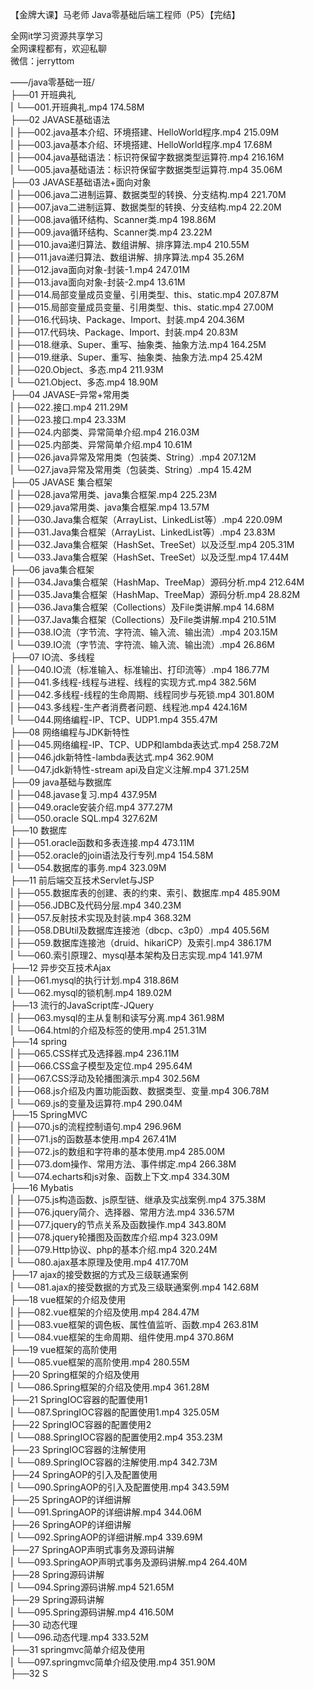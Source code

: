 【金牌大课】马老师 Java零基础后端工程师（P5）【完结】

全网it学习资源共享学习<br>全网课程都有，欢迎私聊<br>微信：jerryttom<br>

<img decoding="async" class="alignnone size-medium wp-image-10794" src="http://xuancheng9.oss-cn-guangzhou.aliyuncs.com/wp-content/uploads/2023/03/20230601005837267.webp?x-oss-process=image/auto-orient,1/quality,q_90/format,webp" alt="">——/java零基础一班/<br> ├──01 开班典礼<br> | └──001.开班典礼.mp4 174.58M<br> ├──02 JAVASE基础语法<br> | ├──002.java基本介绍、环境搭建、HelloWorld程序.mp4 215.09M<br> | ├──003.java基本介绍、环境搭建、HelloWorld程序.mp4 17.68M<br> | ├──004.java基础语法：标识符保留字数据类型运算符.mp4 216.16M<br> | └──005.java基础语法：标识符保留字数据类型运算符.mp4 35.06M<br> ├──03 JAVASE基础语法+面向对象<br> | ├──006.java二进制运算、数据类型的转换、分支结构.mp4 221.70M<br> | ├──007.java二进制运算、数据类型的转换、分支结构.mp4 22.20M<br> | ├──008.java循环结构、Scanner类.mp4 198.86M<br> | ├──009.java循环结构、Scanner类.mp4 23.22M<br> | ├──010.java递归算法、数组讲解、排序算法.mp4 210.55M<br> | ├──011.java递归算法、数组讲解、排序算法.mp4 35.26M<br> | ├──012.java面向对象-封装-1.mp4 247.01M<br> | ├──013.java面向对象-封装-2.mp4 13.61M<br> | ├──014.局部变量成员变量、引用类型、this、static.mp4 207.87M<br> | ├──015.局部变量成员变量、引用类型、this、static.mp4 27.00M<br> | ├──016.代码块、Package、Import、封装.mp4 204.36M<br> | ├──017.代码块、Package、Import、封装.mp4 20.83M<br> | ├──018.继承、Super、重写、抽象类、抽象方法.mp4 164.25M<br> | ├──019.继承、Super、重写、抽象类、抽象方法.mp4 25.42M<br> | ├──020.Object、多态.mp4 211.93M<br> | └──021.Object、多态.mp4 18.90M<br> ├──04 JAVASE–异常+常用类<br> | ├──022.接口.mp4 211.29M<br> | ├──023.接口.mp4 23.33M<br> | ├──024.内部类、异常简单介绍.mp4 216.03M<br> | ├──025.内部类、异常简单介绍.mp4 10.61M<br> | ├──026.java异常及常用类（包装类、String）.mp4 207.12M<br> | └──027.java异常及常用类（包装类、String）.mp4 15.42M<br> ├──05 JAVASE 集合框架<br> | ├──028.java常用类、java集合框架.mp4 225.23M<br> | ├──029.java常用类、java集合框架.mp4 13.57M<br> | ├──030.Java集合框架（ArrayList、LinkedList等）.mp4 220.09M<br> | ├──031.Java集合框架（ArrayList、LinkedList等）.mp4 23.83M<br> | ├──032.Java集合框架（HashSet、TreeSet）以及泛型.mp4 205.31M<br> | └──033.Java集合框架（HashSet、TreeSet）以及泛型.mp4 17.44M<br> ├──06 java集合框架<br> | ├──034.Java集合框架（HashMap、TreeMap）源码分析.mp4 212.64M<br> | ├──035.Java集合框架（HashMap、TreeMap）源码分析.mp4 28.82M<br> | ├──036.Java集合框架（Collections）及File类讲解.mp4 14.68M<br> | ├──037.Java集合框架（Collections）及File类讲解.mp4 210.51M<br> | ├──038.IO流（字节流、字符流、输入流、输出流）.mp4 203.15M<br> | └──039.IO流（字节流、字符流、输入流、输出流）.mp4 26.86M<br> ├──07 IO流、多线程<br> | ├──040.IO流（标准输入、标准输出、打印流等）.mp4 186.77M<br> | ├──041.多线程-线程与进程、线程的实现方式.mp4 382.56M<br> | ├──042.多线程-线程的生命周期、线程同步与死锁.mp4 301.80M<br> | ├──043.多线程-生产者消费者问题、线程池.mp4 424.16M<br> | └──044.网络编程-IP、TCP、UDP1.mp4 355.47M<br> ├──08 网络编程与JDK新特性<br> | ├──045.网络编程-IP、TCP、UDP和lambda表达式.mp4 258.72M<br> | ├──046.jdk新特性-lambda表达式.mp4 362.90M<br> | └──047.jdk新特性-stream api及自定义注解.mp4 371.25M<br> ├──09 java基础与数据库<br> | ├──048.javase复习.mp4 437.95M<br> | ├──049.oracle安装介绍.mp4 377.27M<br> | └──050.oracle SQL.mp4 327.62M<br> ├──10 数据库<br> | ├──051.oracle函数和多表连接.mp4 473.11M<br> | ├──052.oracle的join语法及行专列.mp4 154.58M<br> | └──054.数据库的事务.mp4 323.09M<br> ├──11 前后端交互技术Servlet与JSP<br> | ├──055.数据库表的创建、表的约束、索引、数据库.mp4 485.90M<br> | ├──056.JDBC及代码分层.mp4 340.23M<br> | ├──057.反射技术实现及封装.mp4 368.32M<br> | ├──058.DBUtil及数据库连接池（dbcp、c3p0）.mp4 405.56M<br> | ├──059.数据库连接池（druid、hikariCP）及索引.mp4 386.17M<br> | └──060.索引原理2、mysql基本架构及日志实现.mp4 141.97M<br> ├──12 异步交互技术Ajax<br> | ├──061.mysql的执行计划.mp4 318.86M<br> | └──062.mysql的锁机制.mp4 189.02M<br> ├──13 流行的JavaScript库-JQuery<br> | ├──063.mysql的主从复制和读写分离.mp4 361.98M<br> | └──064.html的介绍及标签的使用.mp4 251.31M<br> ├──14 spring<br> | ├──065.CSS样式及选择器.mp4 236.11M<br> | ├──066.CSS盒子模型及定位.mp4 295.64M<br> | ├──067.CSS浮动及轮播图演示.mp4 302.56M<br> | ├──068.js介绍及内置功能函数、数据类型、变量.mp4 306.78M<br> | └──069.js的变量及运算符.mp4 290.04M<br> ├──15 SpringMVC<br> | ├──070.js的流程控制语句.mp4 296.96M<br> | ├──071.js的函数基本使用.mp4 267.41M<br> | ├──072.js的数组和字符串的基本使用.mp4 285.00M<br> | ├──073.dom操作、常用方法、事件绑定.mp4 266.38M<br> | └──074.echarts和js对象、函数上下文.mp4 334.30M<br> ├──16 Mybatis<br> | ├──075.js构造函数、js原型链、继承及实战案例.mp4 375.38M<br> | ├──076.jquery简介、选择器、常用方法.mp4 336.57M<br> | ├──077.jquery的节点关系及函数操作.mp4 343.80M<br> | ├──078.jquery轮播图及函数库介绍.mp4 323.09M<br> | ├──079.Http协议、php的基本介绍.mp4 320.24M<br> | └──080.ajax基本原理及使用.mp4 417.70M<br> ├──17 ajax的接受数据的方式及三级联通案例<br> | └──081.ajax的接受数据的方式及三级联通案例.mp4 142.68M<br> ├──18 vue框架的介绍及使用<br> | ├──082.vue框架的介绍及使用.mp4 284.47M<br> | ├──083.vue框架的调色板、属性值监听、函数.mp4 263.81M<br> | └──084.vue框架的生命周期、组件使用.mp4 370.86M<br> ├──19 vue框架的高阶使用<br> | └──085.vue框架的高阶使用.mp4 280.55M<br> ├──20 Spring框架的介绍及使用<br> | └──086.Spring框架的介绍及使用.mp4 361.28M<br> ├──21 SpringIOC容器的配置使用1<br> | └──087.SpringIOC容器的配置使用1.mp4 325.05M<br> ├──22 SpringIOC容器的配置使用2<br> | └──088.SpringIOC容器的配置使用2.mp4 353.23M<br> ├──23 SpringIOC容器的注解使用<br> | └──089.SpringIOC容器的注解使用.mp4 342.73M<br> ├──24 SpringAOP的引入及配置使用<br> | └──090.SpringAOP的引入及配置使用.mp4 343.59M<br> ├──25 SpringAOP的详细讲解<br> | └──091.SpringAOP的详细讲解.mp4 344.06M<br> ├──26 SpringAOP的详细讲解<br> | └──092.SpringAOP的详细讲解.mp4 339.69M<br> ├──27 SpringAOP声明式事务及源码讲解<br> | └──093.SpringAOP声明式事务及源码讲解.mp4 264.40M<br> ├──28 Spring源码讲解<br> | └──094.Spring源码讲解.mp4 521.65M<br> ├──29 Spring源码讲解<br> | └──095.Spring源码讲解.mp4 416.50M<br> ├──30 动态代理<br> | └──096.动态代理.mp4 333.52M<br> ├──31 springmvc简单介绍及使用<br> | └──097.springmvc简单介绍及使用.mp4 351.90M<br> ├──32 S